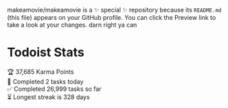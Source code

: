 makeamovie/makeamovie is a ✨ special ✨ repository because its `README.md` (this file) appears on your GitHub profile.
You can click the Preview link to take a look at your changes. darn right ya can

# Todoist Stats

<!-- TODO-IST:START -->
🏆  37,685 Karma Points           
🌸  Completed 2 tasks today           
✅  Completed 26,999 tasks so far           
⏳  Longest streak is 328 days
<!-- TODO-IST:END -->